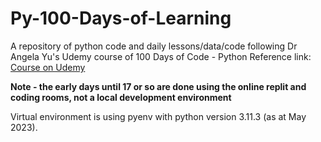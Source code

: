 # Py-100-Days-of-Learning

A repository of python code and daily lessons/data/code following Dr Angela Yu's Udemy course of 100 Days of Code - Python
Reference link: [Course on Udemy](https://www.udemy.com/course/100-days-of-code/)

**Note - the early days until 17 or so are done using the online replit and coding rooms, not a local development environment**

Virtual environment is using pyenv with python version 3.11.3 (as at May 2023).


